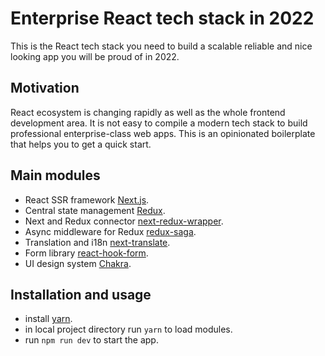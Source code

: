 # Enterprise React tech stack in 2022
This is the React tech stack you need to build a scalable reliable and nice looking app you will be proud of in 2022.

## Motivation
React ecosystem is changing rapidly as well as the whole frontend development area. It is not easy to compile a modern tech stack to build professional enterprise-class web apps.
This is an opinionated boilerplate that helps you to get a quick start.

## Main modules
* React SSR framework [Next.js](https://nextjs.org/).
* Central state management [Redux](https://redux.js.org/).
* Next and Redux connector [next-redux-wrapper](https://github.com/kirill-konshin/next-redux-wrapper).
* Async middleware for Redux [redux-saga](https://redux-saga.js.org/).
* Translation and i18n [next-translate](https://github.com/vinissimus/next-translate).
* Form library [react-hook-form](https://react-hook-form.com/).
* UI design system [Chakra](https://chakra-ui.com/).

## Installation and usage
* install [yarn](https://yarnpkg.com/lang/en/docs/install/).
* in local project directory run `yarn` to load modules.
* run `npm run dev` to start the app.
